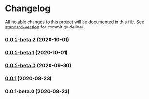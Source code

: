 # Changelog

All notable changes to this project will be documented in this file. See [standard-version](https://github.com/conventional-changelog/standard-version) for commit guidelines.

### [0.0.2-beta.2](https://github.com/yashanand1910/rozgar.today/compare/v0.0.2-beta.1...v0.0.2-beta.2) (2020-10-01)

### [0.0.2-beta.1](https://github.com/yashanand1910/rozgar.today/compare/v0.0.2-beta.0...v0.0.2-beta.1) (2020-10-01)

### [0.0.2-beta.0](https://github.com/yashanand1910/rozgar.today/compare/v0.0.1...v0.0.2-beta.0) (2020-09-30)

### [0.0.1](https://github.com/yashanand1910/rozgar.today/compare/v0.0.1-beta.0...v0.0.1) (2020-08-23)

### 0.0.1-beta.0 (2020-08-23)
